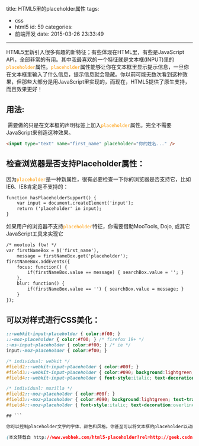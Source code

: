 title: HTML5里的placeholder属性
tags:
  - css
  - html5
id: 59
categories:
  - 前端开发
date: 2015-03-26 23:33:49
---

HTML5里新引入很多有趣的新特征；有些体现在HTML里，有些是JavaScript API，全部非常的有用。其中我最喜欢的一个特征就是文本框(INPUT)里的<span style="color: #ff9900;">`placeholder`</span>属性。<span style="color: #ff9900;">`placeholder`</span>属性能够让你在文本框里显示提示信息，一旦你在文本框里输入了什么信息，提示信息就会隐藏。你以前可能无数次看到这种效果，但那些大部分是用JavaScript里实现的，而现在，HTML5提供了原生支持，而且效果更好！

## 用法:

 需要做的只是在文本框的声明标签上加入<span style="color: #ff9900;">`placeholder`</span>属性。完全不需要JavaScript来创造这种效果。

```html
<input type="text" name="first_name" placeholder="你的姓名..." />
```

## 检查浏览器是否支持Placeholder属性：

因为<span style="color: #ff9900;">`placeholder`</span>是一种新属性，很有必要检查一下你的浏览器是否支持它，比如IE6、IE8肯定是不支持的：

```html
function hasPlaceholderSupport() {
	var input = document.createElement('input');
	return ('placeholder' in input);
}
```
如果用户的浏览器不支持<span style="color: #ff9900;">`placeholder`</span>特征，你需要借助MooTools, Dojo, 或其它JavaScript工具来实现它

```html
/* mootools ftw! */
var firstNameBox = $('first_name'),
	message = firstNameBox.get('placeholder');
firstNameBox.addEvents({
	focus: function() {
		if(firstNameBox.value == message) { searchBox.value = ''; }
	},
	blur: function() {
		if(firstNameBox.value == '') { searchBox.value = message; }
	}
});

```

## 可以对样式进行CSS美化：
```css
::-webkit-input-placeholder { color:#f00; }
::-moz-placeholder { color:#f00; } /* firefox 19+ */
:-ms-input-placeholder { color:#f00; } /* ie */
input:-moz-placeholder { color:#f00; }

/* individual: webkit */
#field2::-webkit-input-placeholder { color:#00f; }
#field3::-webkit-input-placeholder { color:#090; background:lightgreen; text-transform:uppercase; }
#field4::-webkit-input-placeholder { font-style:italic; text-decoration:overline; letter-spacing:3px; color:#999; }

/* individual: mozilla */
#field2::-moz-placeholder { color:#00f; }
#field3::-moz-placeholder { color:#090; background:lightgreen; text-transform:uppercase; }
#field4::-moz-placeholder { font-style:italic; text-decoration:overline; letter-spacing:3px; color:#999; }

## ```

你可以控制placeholder文字的字体、颜色和风格。你甚至可以将文本框的placeholder以动画方式显示。 美化你的文本框都是些看起来很小的事情，但对于一些交互式的网站来说，成功的关键就在于细节。现在IE10里也只支持placeholder了，相信越来越多的人会使用这种原生的placeholder效果。

(本文转载自 http://www.webhek.com/html5-placeholder?rel=http://geek.csdn.net)
